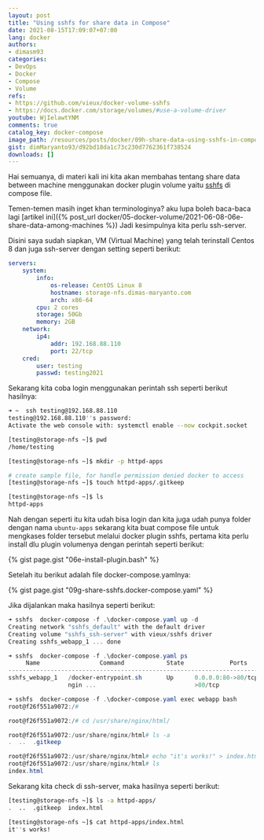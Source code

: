 ```yaml
---
layout: post
title: "Using sshfs for share data in Compose"
date: 2021-08-15T17:09:07+07:00
lang: docker
authors:
- dimasm93
categories:
- DevOps
- Docker
- Compose
- Volume
refs: 
- https://github.com/vieux/docker-volume-sshfs
- https://docs.docker.com/storage/volumes/#use-a-volume-driver
youtube: WjIelawtYNM
comments: true
catalog_key: docker-compose
image_path: /resources/posts/docker/09h-share-data-using-sshfs-in-compose
gist: dimMaryanto93/d92bd18da1c73c230d7762361f738524
downloads: []
---
```


Hai semuanya, di materi kali ini kita akan membahas tentang share data between machine menggunakan docker plugin volume yaitu [sshfs](https://github.com/vieux/docker-volume-sshfs) di compose file.

Temen-temen masih inget khan terminologinya? aku lupa boleh baca-baca lagi [artikel ini]({% post_url docker/05-docker-volume/2021-06-08-06e-share-data-among-machines %}) Jadi kesimpulnya kita perlu ssh-server.

<!--more-->

Disini saya sudah siapkan, VM (Virtual Machine) yang telah terinstall Centos 8 dan juga ssh-server dengan setting seperti berikut:

```yaml
servers:
    system:
        info:
            os-release: CentOS Linux 8
            hostname: storage-nfs.dimas-maryanto.com
            arch: x86-64
        cpu: 2 cores
        storage: 50Gb
        memory: 2GB
    network:
        ip4: 
            addr: 192.168.88.110
            port: 22/tcp
    cred:
        user: testing
        passwd: testing2021
```

Sekarang kita coba login menggunakan perintah ssh seperti berikut hasilnya:

```bash
➜ ~  ssh testing@192.168.88.110
testing@192.168.88.110''s password:
Activate the web console with: systemctl enable --now cockpit.socket

[testing@storage-nfs ~]$ pwd
/home/testing

[testing@storage-nfs ~]$ mkdir -p httpd-apps

# create sample file, for handle permission denied docker to access
[testing@storage-nfs ~]$ touch httpd-apps/.gitkeep

[testing@storage-nfs ~]$ ls
httpd-apps
```

Nah dengan seperti itu kita udah bisa login dan kita juga udah punya folder dengan nama `ubuntu-apps` sekarang kita buat compose file untuk mengkases folder tersebut melalui docker plugin sshfs, pertama kita perlu install dlu plugin volumenya dengan perintah seperti berikut:

{% gist page.gist "06e-install-plugin.bash" %}

Setelah itu berikut adalah file docker-compose.yamlnya:

{% gist page.gist "09g-share-sshfs.docker-compose.yaml" %}

Jika dijalankan maka hasilnya seperti berikut:

```powershell
➜ sshfs  docker-compose -f .\docker-compose.yaml up -d
Creating network "sshfs_default" with the default driver
Creating volume "sshfs_ssh-server" with vieux/sshfs driver
Creating sshfs_webapp_1 ... done

➜ sshfs  docker-compose -f .\docker-compose.yaml ps
     Name                 Command            State             Ports
------------------------------------------------------------------------------
sshfs_webapp_1   /docker-entrypoint.sh       Up      0.0.0.0:80->80/tcp,:::80-
                 ngin ...                            >80/tcp

➜ sshfs  docker-compose -f .\docker-compose.yaml exec webapp bash
root@f26f551a9072:/#

root@f26f551a9072:/# cd /usr/share/nginx/html/

root@f26f551a9072:/usr/share/nginx/html# ls -a
.  ..  .gitkeep

root@f26f551a9072:/usr/share/nginx/html# echo "it's works!" > index.html
root@f26f551a9072:/usr/share/nginx/html# ls
index.html
```

Sekarang kita check di ssh-server, maka hasilnya seperti berikut:

```bash
[testing@storage-nfs ~]$ ls -a httpd-apps/
.  ..  .gitkeep  index.html

[testing@storage-nfs ~]$ cat httpd-apps/index.html
it''s works!
```

